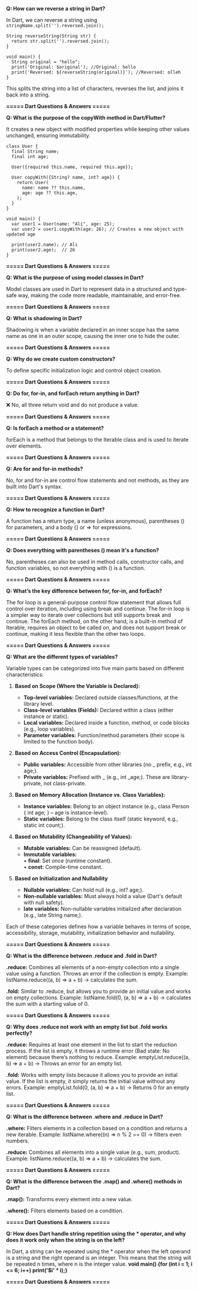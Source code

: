 **Q: How can we reverse a string in Dart?**

In Dart, we can reverse a string using ```stringName.split('').reversed.join();```
```
String reverseString(String str) {
  return str.split('').reversed.join();
}

void main() {
  String original = "hello";
  print('Original: $original'); //Original: hello
  print('Reversed: ${reverseString(original)}'); //Reversed: olleh
}

```
This splits the string into a list of characters, reverses the list, and joins it back into a string.

**===== Dart Questions & Answers =====**

**Q: What is the purpose of the copyWith method in Dart/Flutter?**

It creates a new object with modified properties while keeping other values unchanged, ensuring immutability.

```
class User {
  final String name;
  final int age;

  User({required this.name, required this.age});

  User copyWith({String? name, int? age}) {
    return User(
      name: name ?? this.name,
      age: age ?? this.age,
    );
  }
}

void main() {
  var user1 = User(name: "Ali", age: 25);
  var user2 = user1.copyWith(age: 26); // Creates a new object with updated age

  print(user2.name); // Ali
  print(user2.age);  // 26
}
```

**===== Dart Questions & Answers =====**

**Q: What is the purpose of using model classes in Dart?**

Model classes are used in Dart to represent data in a structured and type-safe way, making the code more readable, maintainable, and error-free.

**===== Dart Questions & Answers =====**

**Q: What is shadowing in Dart?**

Shadowing is when a variable declared in an inner scope has the same name as one in an outer scope, causing the inner one to hide the outer.

**===== Dart Questions & Answers =====**

**Q: Why do we create custom constructors?**

To define specific initialization logic and control object creation.

**===== Dart Questions & Answers =====**

**Q: Do for, for-in, and forEach return anything in Dart?**

❌ No, all three return void and do not produce a value.

**===== Dart Questions & Answers =====**

**Q: Is forEach a method or a statement?**

forEach is a method that belongs to the Iterable class and is used to iterate over elements.
 
**===== Dart Questions & Answers =====**

**Q: Are for and for-in methods?**

No, for and for-in are control flow statements and not methods, as they are built into Dart's syntax.

**===== Dart Questions & Answers =====**

**Q: How to recognize a function in Dart?**

A function has a return type, a name (unless anonymous), parentheses () for parameters, and a body {} or => for expressions.

**===== Dart Questions & Answers =====**

**Q: Does everything with parentheses () mean it's a function?**

 No, parentheses can also be used in method calls, constructor calls, and function variables, so not everything with () is a function.
 
 **===== Dart Questions & Answers =====**
 
**Q: What’s the key difference between for, for-in, and forEach?**

The for loop is a general-purpose control flow statement that allows full control over iteration, including using break and continue. The for-in loop is a simpler way to iterate over collections but still supports break and continue. The forEach method, on the other hand, is a built-in method of Iterable, requires an object to be called on, and does not support break or continue, making it less flexible than the other two loops.

**===== Dart Questions & Answers =====**


**Q: What are the different types of variables?**  

Variable types can be categorized into five main parts based on different characteristics:

1. **Based on Scope (Where the Variable is Declared):**  
   - **Top-level variables:** Declared outside classes/functions, at the library level.  
   - **Class-level variables (Fields):** Declared within a class (either instance or static).
   - **Local variables:** Declared inside a function, method, or code blocks (e.g., loop variables).
   - **Parameter variables:** Function/method parameters (their scope is limited to the function body).  

2. **Based on Access Control (Encapsulation):**  
   - **Public variables:** Accessible from other libraries (no _ prefix, e.g., int age;).
   - **Private variables:** Prefixed with _ (e.g., int _age;). These are library-private, not class-private.

3. **Based on Memory Allocation (Instance vs. Class Variables):**  
   - **Instance variables:** Belong to an object instance (e.g., class Person { int age; } – age is instance-level).
   - **Static variables:** Belong to the class itself (static keyword, e.g., static int count;).  

4. **Based on Mutability (Changeability of Values):**  
   - **Mutable variables:** Can be reassigned (default).  
   - **Immutable variables:**  
   • **final**: Set once (runtime constant).  
   • **const**: Compile-time constant.


5. **Based on Initialization and Nullability**
   - **Nullable variables:** Can hold null (e.g., int? age;).
   - **Non-nullable variables:** Must always hold a value (Dart's default with null safety).
   - **late variables:** Non-nullable variables initialized after declaration (e.g., late String name;).

Each of these categories defines how a variable behaves in terms of scope, accessibility, storage, mutability, initialization behavior and nullability.
   
**===== Dart Questions & Answers =====** 


**Q: What is the difference between .reduce and .fold in Dart?**

**.reduce:** Combines all elements of a non-empty collection into a single value using a function. Throws an error if the collection is empty.
Example: listName.reduce((a, b) => a + b) → calculates the sum.

**.fold:** Similar to .reduce, but allows you to provide an initial value and works on empty collections.
Example: listName.fold(0, (a, b) => a + b) → calculates the sum with a starting value of 0.

**===== Dart Questions & Answers =====** 

**Q: Why does .reduce not work with an empty list but .fold works perfectly?**

**.reduce:** Requires at least one element in the list to start the reduction process. If the list is empty, it throws a runtime error (Bad state: No element) because there’s nothing to reduce.
Example: emptyList.reduce((a, b) => a + b) → Throws an error for an empty list.

**.fold:** Works with empty lists because it allows you to provide an initial value. If the list is empty, it simply returns the initial value without any errors.
Example: emptyList.fold(0, (a, b) => a + b) → Returns 0 for an empty list.

**===== Dart Questions & Answers =====** 

**Q: What is the difference between .where and .reduce in Dart?**

**.where:** Filters elements in a collection based on a condition and returns a new iterable.
Example: listName.where((n) => n % 2 == 0) → filters even numbers.

**.reduce:** Combines all elements into a single value (e.g., sum, product).
Example: listName.reduce((a, b) => a + b) → calculates the sum.

**===== Dart Questions & Answers =====** 

**Q: What is the difference between the .map() and .where() methods in Dart?**

**.map():** Transforms every element into a new value.

**.where():** Filters elements based on a condition.

**===== Dart Questions & Answers =====** 

**Q: How does Dart handle string repetition using the * operator, and why does it work only when the string is on the left?**

In Dart, a string can be repeated using the * operator when the left operand is a string and the right operand is an integer. This means that the string will be repeated n times, where n is the integer value. **void main() {for (int i = 1; i <= 6; i++) print('$i' * i);}**

**===== Dart Questions & Answers =====** 

